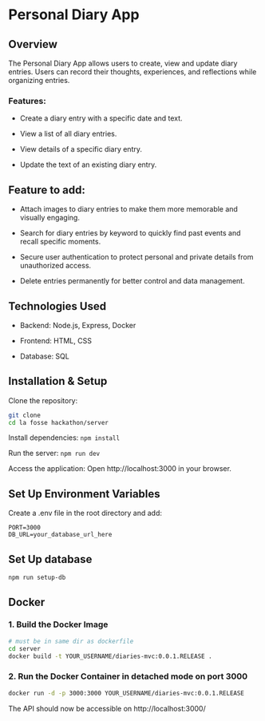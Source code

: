 # Personal Diary App

## Overview

The Personal Diary App allows users to create, view and update diary entries. Users can record their thoughts, experiences, and reflections while organizing entries.

### Features:

- Create a diary entry with a specific date and text.

- View a list of all diary entries.

- View details of a specific diary entry.

- Update the text of an existing diary entry.

## Feature to add:

- Attach images to diary entries to make them more memorable and visually engaging.

- Search for diary entries by keyword to quickly find past events and recall specific moments.

- Secure user authentication to protect personal and private details from unauthorized access.

- Delete entries permanently for better control and data management.


## Technologies Used

- Backend: Node.js, Express, Docker

- Frontend: HTML, CSS

- Database: SQL

## Installation & Setup

Clone the repository:

```bash
git clone
cd la fosse hackathon/server
```

Install dependencies:
`npm install`

Run the server:
`npm run dev`

Access the application:
Open http://localhost:3000 in your browser.


## Set Up Environment Variables
Create a .env file in the root directory and add:
```
PORT=3000
DB_URL=your_database_url_here
```

## Set Up database
```
npm run setup-db
```


## Docker

### 1. Build the Docker Image

```bash
# must be in same dir as dockerfile
cd server
docker build -t YOUR_USERNAME/diaries-mvc:0.0.1.RELEASE .
```

### 2. Run the Docker Container in detached mode on port 3000

```bash
docker run -d -p 3000:3000 YOUR_USERNAME/diaries-mvc:0.0.1.RELEASE
```

The API should now be accessible on http://localhost:3000/